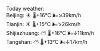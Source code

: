 Today weather:  
Beijing: ☀️ 🌡️+16°C 🌬️↘39km/h  
Tianjin: ☀️ 🌡️+15°C 🌬️↘26km/h  
Shijiazhuang: ⛅️  🌡️+16°C 🌬️↓11km/h  
Tangshan: ⛅️  🌡️+13°C 🌬️↓17km/h  
